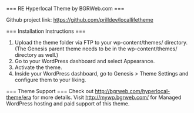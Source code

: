 === RE Hyperlocal Theme by BGRWeb.com ===

Github project link: https://github.com/prilldev/locallifetheme


=== Installation Instructions ===

1. Upload the theme folder via FTP to your wp-content/themes/ directory. (The Genesis parent theme needs to be in the wp-content/themes/ directory as well.)
2. Go to your WordPress dashboard and select Appearance.
3. Activate the theme.
4. Inside your WordPress dashboard, go to Genesis > Theme Settings and configure them to your liking.


=== Theme Support ===
Check out http://bgrweb.com/hyperlocal-theme/era for more details.
Visit http://mywp.bgrweb.com/ for Managed WordPress hosting and paid support of this theme.
